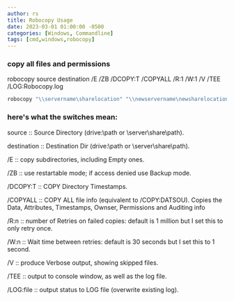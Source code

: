 ```yaml
---
author: rs
title: Robocopy Usage
date: 2023-03-01 01:00:00 -0500 
categories: [Windows, Commandline]
tags: [cmd,windows,robocopy] 
---
```



### copy all files and permissions
robocopy source destination /E /ZB /DCOPY:T /COPYALL /R:1 /W:1 /V /TEE /LOG:Robocopy.log

```powershell
robocopy "\\servername\sharelocation" "\\newservername\newsharelocation"  /E /ZB /DCOPY:T /COPYALL /R:1 /W:1 /V /TEE /LOG:c:\logs\Robocopy.log
```

### here's what the switches mean:

source :: Source Directory (drive:\path or \\server\share\path).

destination :: Destination Dir  (drive:\path or \\server\share\path).

/E :: copy subdirectories, including Empty ones.

/ZB :: use restartable mode; if access denied use Backup mode.

/DCOPY:T :: COPY Directory Timestamps.

/COPYALL :: COPY ALL file info (equivalent to /COPY:DATSOU).  Copies the Data, Attributes, Timestamps, Ownser, Permissions and Auditing info

/R:n :: number of Retries on failed copies: default is 1 million but I set this to only retry once.

/W:n :: Wait time between retries: default is 30 seconds but I set this to 1 second.

/V :: produce Verbose output, showing skipped files.

/TEE :: output to console window, as well as the log file.

/LOG:file :: output status to LOG file (overwrite existing log).
